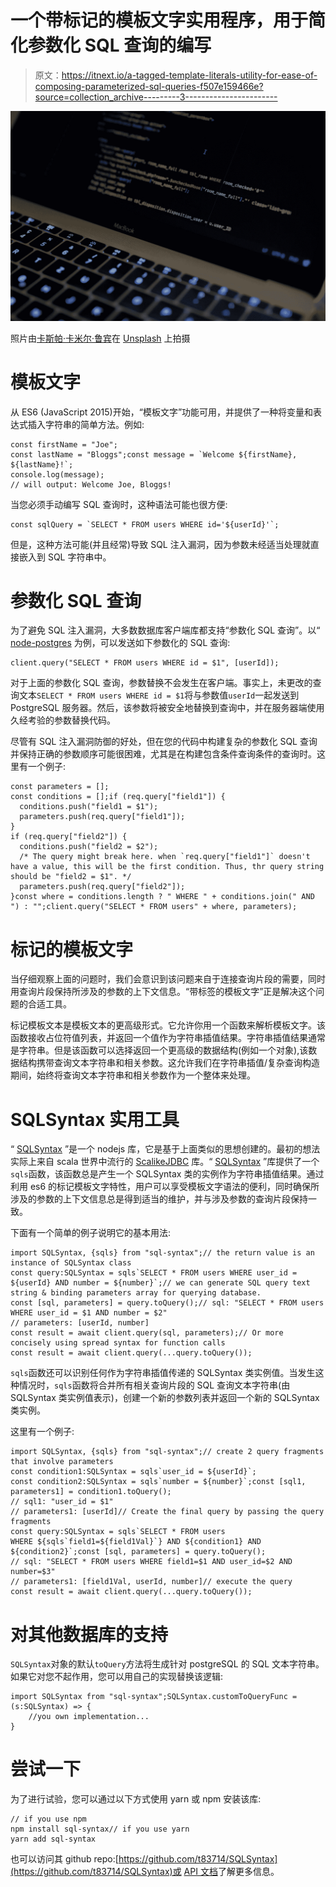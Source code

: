 # 一个带标记的模板文字实用程序，用于简化参数化 SQL 查询的编写

> 原文：<https://itnext.io/a-tagged-template-literals-utility-for-ease-of-composing-parameterized-sql-queries-f507e159466e?source=collection_archive---------3----------------------->

![](img/8426c170356a53860f288ce0c1135168.png)

照片由[卡斯帕·卡米尔·鲁宾](https://unsplash.com/@casparrubin?utm_source=medium&utm_medium=referral)在 [Unsplash](https://unsplash.com?utm_source=medium&utm_medium=referral) 上拍摄

# 模板文字

从 ES6 (JavaScript 2015)开始，“模板文字”功能可用，并提供了一种将变量和表达式插入字符串的简单方法。例如:

```
const firstName = "Joe";
const lastName = "Bloggs";const message = `Welcome ${firstName}, ${lastName}!`;
console.log(message);
// will output: Welcome Joe, Bloggs!
```

当您必须手动编写 SQL 查询时，这种语法可能也很方便:

```
const sqlQuery = `SELECT * FROM users WHERE id='${userId}'`;
```

但是，这种方法可能(并且经常)导致 SQL 注入漏洞，因为参数未经适当处理就直接嵌入到 SQL 字符串中。

# 参数化 SQL 查询

为了避免 SQL 注入漏洞，大多数数据库客户端库都支持“参数化 SQL 查询”。以“ [node-postgres](https://node-postgres.com/features/queries) 为例，可以发送如下参数化的 SQL 查询:

```
client.query("SELECT * FROM users WHERE id = $1", [userId]);
```

对于上面的参数化 SQL 查询，参数替换不会发生在客户端。事实上，未更改的查询文本`SELECT * FROM users WHERE id = $1`将与参数值`userId`一起发送到 PostgreSQL 服务器。然后，该参数将被安全地替换到查询中，并在服务器端使用久经考验的参数替换代码。

尽管有 SQL 注入漏洞防御的好处，但在您的代码中构建复杂的参数化 SQL 查询并保持正确的参数顺序可能很困难，尤其是在构建包含条件查询条件的查询时。这里有一个例子:

```
const parameters = [];
const conditions = [];if (req.query["field1"]) {
  conditions.push("field1 = $1");
  parameters.push(req.query["field1"]);
}
if (req.query["field2"]) {
  conditions.push("field2 = $2");
  /* The query might break here. when `req.query["field1"]` doesn't have a value, this will be the first condition. Thus, thr query string should be "field2 = $1". */
  parameters.push(req.query["field2"]);
}const where = conditions.length ? " WHERE " + conditions.join(" AND ") : "";client.query("SELECT * FROM users" + where, parameters);
```

# 标记的模板文字

当仔细观察上面的问题时，我们会意识到该问题来自于连接查询片段的需要，同时用查询片段保持所涉及的参数的上下文信息。“带标签的模板文字”正是解决这个问题的合适工具。

标记模板文本是模板文本的更高级形式。它允许你用一个函数来解析模板文字。该函数接收占位符值列表，并返回一个值作为字符串插值结果。字符串插值结果通常是字符串。但是该函数可以选择返回一个更高级的数据结构(例如一个对象),该数据结构携带查询文本字符串和相关参数。这允许我们在字符串插值/复杂查询构造期间，始终将查询文本字符串和相关参数作为一个整体来处理。

# SQLSyntax 实用工具

“ [SQLSyntax](https://github.com/t83714/SQLSyntax) ”是一个 nodejs 库，它是基于上面类似的思想创建的。最初的想法实际上来自 scala 世界中流行的 [ScalikeJDBC](http://scalikejdbc.org/) 库。“ [SQLSyntax](https://github.com/t83714/SQLSyntax) ”库提供了一个`sqls`函数，该函数总是产生一个 SQLSyntax 类的实例作为字符串插值结果。通过利用 es6 的标记模板文字特性，用户可以享受模板文字语法的便利，同时确保所涉及的参数的上下文信息总是得到适当的维护，并与涉及参数的查询片段保持一致。

下面有一个简单的例子说明它的基本用法:

```
import SQLSyntax, {sqls} from "sql-syntax";// the return value is an instance of SQLSyntax class
const query:SQLSyntax = sqls`SELECT * FROM users WHERE user_id = ${userId} AND number = ${number}`;// we can generate SQL query text string & binding parameters array for querying database. 
const [sql, parameters] = query.toQuery();// sql: "SELECT * FROM users WHERE user_id = $1 AND number = $2"
// parameters: [userId, number]
const result = await client.query(sql, parameters);// Or more concisely using spread syntax for function calls
const result = await client.query(...query.toQuery());
```

`sqls`函数还可以识别任何作为字符串插值传递的 SQLSyntax 类实例值。当发生这种情况时，`sqls`函数将合并所有相关查询片段的 SQL 查询文本字符串(由 SQLSyntax 类实例值表示)，创建一个新的参数列表并返回一个新的 SQLSyntax 类实例。

这里有一个例子:

```
import SQLSyntax, {sqls} from "sql-syntax";// create 2 query fragments that involve parameters
const condition1:SQLSyntax = sqls`user_id = ${userId}`;
const condition2:SQLSyntax = sqls`number = ${number}`;const [sql1, parameters1] = condition1.toQuery();
// sql1: "user_id = $1"
// parameters1: [userId]// Create the final query by passing the query fragments
const query:SQLSyntax = sqls`SELECT * FROM users 
WHERE ${sqls`field1=${field1Val}`} AND ${condition1} AND ${condition2}`;const [sql, parameters] = query.toQuery();
// sql: "SELECT * FROM users WHERE field1=$1 AND user_id=$2 AND number=$3"
// parameters1: [field1Val, userId, number]// execute the query
const result = await client.query(...query.toQuery());
```

# 对其他数据库的支持

`SQLSyntax`对象的默认`toQuery`方法将生成针对 postgreSQL 的 SQL 文本字符串。如果它对您不起作用，您可以用自己的实现替换该逻辑:

```
import SQLSyntax from "sql-syntax";SQLSyntax.customToQueryFunc = (s:SQLSyntax) => {
    //you own implementation...
}
```

# 尝试一下

为了进行试验，您可以通过以下方式使用 yarn 或 npm 安装该库:

```
// if you use npm 
npm install sql-syntax// if you use yarn
yarn add sql-syntax
```

也可以访问其 github repo:[https://github.com/t83714/SQLSyntax](https://github.com/t83714/SQLSyntax)或 [API 文档](https://t83714.github.io/SQLSyntax/classes/SQLSyntax.html)了解更多信息。